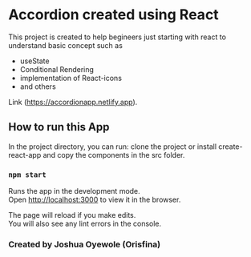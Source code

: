 # Accordion created using React

This project is created to help begineers just starting with react to understand basic concept such as
- useState
- Conditional Rendering
- implementation of React-icons
- and others

Link (https://accordionapp.netlify.app).

## How to run this App

In the project directory, you can run:
clone the project or install create-react-app and copy the components in the src folder.

### `npm start`

Runs the app in the development mode.\
Open [http://localhost:3000](http://localhost:3000) to view it in the browser.

The page will reload if you make edits.\
You will also see any lint errors in the console.



### Created by Joshua Oyewole (Orisfina)